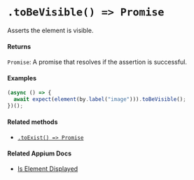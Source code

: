 # `.toBeVisible() => Promise`

Asserts the element is visible.

#### Returns

`Promise`: A promise that resolves if the assertion is successful.

#### Examples

```javascript
(async () => {
  await expect(element(by.label("image"))).toBeVisible();
})();
```

#### Related methods

- [`.toExist() => Promise`](./toExist.md)

#### Related Appium Docs

- [Is Element Displayed](http://appium.io/docs/en/commands/element/attributes/displayed/)

